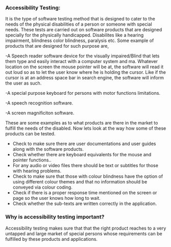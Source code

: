 
### Accessibility Testing:

It is the type of software testing method that is designed to cater to the needs of the physical disabilities of a person or someone with special needs. 
These tests are carried out on software products that are designed specially for the physically handicapped. Disabilites like a hearing impairment, blindness
color blindness, paralysis etc. Some example of products that are designed for such purpose are,

-A Speech reader software device for the visually impaired/Blind that lets them type and easily interact with a computer system and ma. Whatever 
location on the screen the mouse pointer will be at, the software will read it out loud so as to let the user know where he is holding the cursor. Like if the cursor
is at an address space bar in search engine, the software will inform the user as such.

-A special purpose keyboard for persons with motor functions limitations. 

-A speech recognition software.

-A screen magnificiton software.


These are some examples as to what products are there in the market to fulfill the needs of the disabled. Now lets look at the way how some of these products can be tested.

- Check to make sure there are user documentations and user guides along with the software products.
- Check whether there are keyboard equivalents for the mouse and pointer functions..
- For any audio or video files there should be text or subtitles for those with hearing problems.
- Check to make sure that those with colour blindness have the option of using different colour themes and that no information should be conveyed via colour coding.
- Check if there is a proper response time mentioned on the screen or page so the user knows how long to wait.
- Check whether the sub-texts are written correctly in the application.


### Why is accessibility testing important?

Accessibility testing makes sure that that the right product reaches to a very untapped and large market of special persons whose requirements can be fulfilled by these 
products and applications. 

